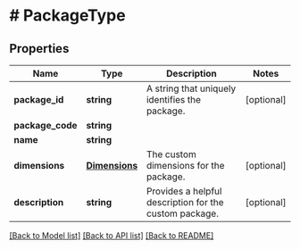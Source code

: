 # # PackageType

## Properties

Name | Type | Description | Notes
------------ | ------------- | ------------- | -------------
**package_id** | **string** | A string that uniquely identifies the package. | [optional] 
**package_code** | **string** |  | 
**name** | **string** |  | 
**dimensions** | [**Dimensions**](Dimensions.md) | The custom dimensions for the package. | [optional] 
**description** | **string** | Provides a helpful description for the custom package. | [optional] 

[[Back to Model list]](../../README.md#documentation-for-models) [[Back to API list]](../../README.md#documentation-for-api-endpoints) [[Back to README]](../../README.md)


